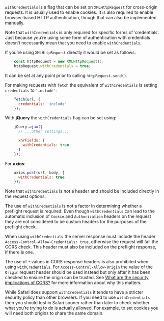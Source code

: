 `withCredentials` is a flag that can be set on `XMLHttpRequest` for cross-origin requests. It is usually used to enable cookies. It is also required to enable browser-based HTTP authentication, though that can also be implemented manually.

Note that `withCredentials` is only required for specific forms of ‘credentials’. Just because you’re using some form of authentication with credentials doesn’t necessarily mean that you need to enable `withCredentials`.

If you’re using `XMLHttpRequest` directly it would be set as follows:

```js
    const httpRequest = new XMLHttpRequest();
    httpRequest.withCredentials = true;
```

It can be set at any point prior to calling `httpRequest.send()`.

For making requests with `fetch` the equivalent of `withCredentials` is setting `credentials` to `'include'`:

```js
    fetch(url, {
      credentials: 'include'
    });
```

With **jQuery** the `withCredentials` flag can be set using:

```js
    jQuery.ajax({
      // ...other settings...

      xhrFields: {
        withCredentials: true
      }
    });
```

For **axios**:

```js
    axios.post(url, body, {
      withCredentials: true
    });
```

Note that `withCredentials` is _not_ a header and should be included directly in the request options.

The use of `withCredentials` is not a factor in determining whether a preflight request is required. Even though `withCredentials` can lead to the automatic inclusion of `Cookie` and `Authorization` headers on the request they are not considered to be custom headers for the purposes of the preflight check.

When using `withCredentials` the server response must include the header `Access-Control-Allow-Credentials: true`, otherwise the request will fail the CORS check. This header must also be included on the preflight response, if there is one.

The use of `*` values in CORS response headers is also prohibited when using `withCredentials`. For `Access-Control-Allow-Origin` the value of the `Origin` request header should be used instead but only after it has been checked to ensure the origin can be trusted. See [What are the security implications of CORS?](/faq#ffcc) for more information about why this matters.

While Safari does support `withCredentials` it tends to have a stricter security policy than other browsers. If you need to use `withCredentials` then you should test in Safari sooner rather than later to check whether what you’re trying to do is actually allowed. For example, to set cookies you will need both origins to share the same domain.
